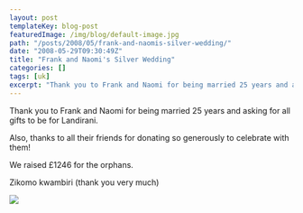 ```yaml
---
layout: post
templateKey: blog-post
featuredImage: /img/blog/default-image.jpg
path: "/posts/2008/05/frank-and-naomis-silver-wedding/"
date: "2008-05-29T09:30:49Z"
title: "Frank and Naomi's Silver Wedding"
categories: []
tags: [uk]
excerpt: "Thank you to Frank and Naomi for being married 25 years and asking for all gifts to be for Landiran..."
---
```


Thank you to Frank and Naomi for being married 25 years and asking for all gifts to be for Landirani.

Also, thanks to all their friends for donating so generously to celebrate with them!

We raised £1246 for the orphans.

Zikomo kwambiri (thank you very much)

![](https://www.landirani.org/image_library/news/thumb-200x200/49957c05c24ccmum_n_dad.jpg)